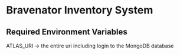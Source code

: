 # Bravenator Inventory System

## Required Environment Variables

ATLAS_URI -> the entire uri including login to the MongoDB database